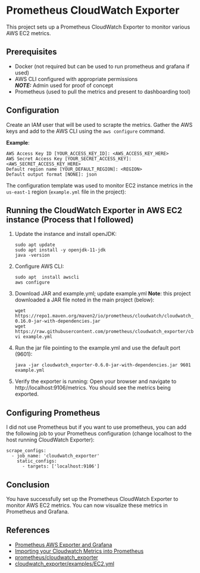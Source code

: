 # Prometheus CloudWatch Exporter

This project sets up a Prometheus CloudWatch Exporter to monitor various AWS EC2 metrics.

## Prerequisites

- Docker (not required but can be used to run prometheus and grafana if used)
- AWS CLI configured with appropriate permissions <br/>
   **_NOTE:_** Admin used for proof of concept
- Prometheus (used to pull the metrics and present to dashboarding tool)

## Configuration

Create an IAM user that will be used to scrapte the metrics. Gather the AWS keys and add to the AWS CLI using the ```aws configure``` command. 

**__Example__**:
```
AWS Access Key ID [YOUR_ACCESS_KEY_ID]: <AWS_ACCESS_KEY_HERE>
AWS Secret Access Key [YOUR_SECRET_ACCESS_KEY]: <AWS_SECRET_ACCESS_KEY_HERE>
Default region name [YOUR_DEFAULT_REGION]: <REGION>
Default output format [NONE]: json
```

The configuration template was used to monitor EC2 instance metrics in the `us-east-1` region (```example.yml``` file in the project):

## Running the CloudWatch Exporter in AWS EC2 instance (Process that I followed)
1. Update the instance and install openJDK:
    ```
    sudo apt update
    sudo apt install -y openjdk-11-jdk
    java -version
    ```
2. Configure AWS CLI:
    ```
    sudo apt  install awscli
    aws configure
    ```

3. Download JAR and example.yml; update example.yml **__Note__**: this project downloaded a JAR file noted in the main project (below):
    ```
    wget https://repo1.maven.org/maven2/io/prometheus/cloudwatch/cloudwatch_exporter/0.16.0/cloudwatch_exporter-0.16.0-jar-with-dependencies.jar
    wget https://raw.githubusercontent.com/prometheus/cloudwatch_exporter/cbe73e796998012504485bc3f01298b6403d4615/example.yml
    vi example.yml
    ```

4. Run the jar file pointing to the example.yml and use the default port (9601):
    ```
    java -jar cloudwatch_exporter-0.6.0-jar-with-dependencies.jar 9601 example.yml
    ```

5. Verify the exporter is running: Open your browser and navigate to http://localhost:9106/metrics. You should see the metrics being exported.

## Configuring Prometheus
I did not use Prometheus but if you want to use prometheus, you can add the following job to your Prometheus configuration (change localhost to the host running CloudWatch Exporter):

```
scrape_configs:
  - job_name: 'cloudwatch_exporter'
    static_configs:
      - targets: ['localhost:9106']
```

## Conclusion
You have successfully set up the Prometheus CloudWatch Exporter to monitor AWS EC2 metrics. You can now visualize these metrics in Prometheus and Grafana.

## References

- [Prometheus AWS Exporter and Grafana](https://dzone.com/articles/prometheus-aws-exporter-amp-grafana)
- [Importing your Cloudwatch Metrics into Prometheus](https://coralogix.com/blog/import-cloudwatch-metrics-prometheus/)
- [prometheus/cloudwatch_exporter](https://github.com/prometheus/cloudwatch_exporter?tab=readme-ov-file)
- [cloudwatch_exporter/examples/EC2.yml](https://github.com/prometheus/cloudwatch_exporter/blob/master/examples/EC2.yml)